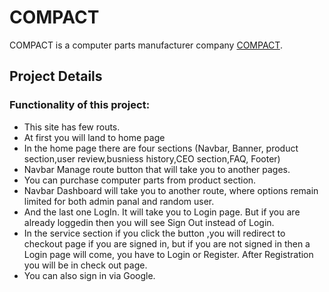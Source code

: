 # COMPACT

COMPACT is a computer parts manufacturer company [COMPACT](https://compact-f2ed0.web.app/).

 ## Project Details

 ### Functionality of this project:
* This site has few routs.
* At first you will land to home page
* In the home page there are four sections (Navbar, Banner, product section,user review,busniess history,CEO section,FAQ, Footer)
* Navbar Manage route button that will take you to another pages.
* You can purchase computer parts from product section.
* Navbar Dashboard will take you to another route, where options remain limited for both admin panal and random user.
* And the last one LogIn. It will take you to Login page. But if you are already loggedin then you will see Sign Out instead of Login. 
* In the service section if you click the button ,you will redirect to checkout page if you are signed in, but if you are not signed in then a Login page will come, you have to Login or Register. After Registration you will be in check out page.
* You can also sign in via Google.
